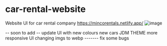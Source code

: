 # car-rental-website
Website UI for car rental company
https://mincorentals.netlify.app/
![image](https://github.com/Jay-Leigh/car-rental-website/assets/88314828/ff55050f-3795-4c21-9219-27f2cf105b0d)

-- soon to add --
update UI with new colours
new cars
JDM THEME
more responsive UI
changing imgs to webp
------- fix some bugs 

